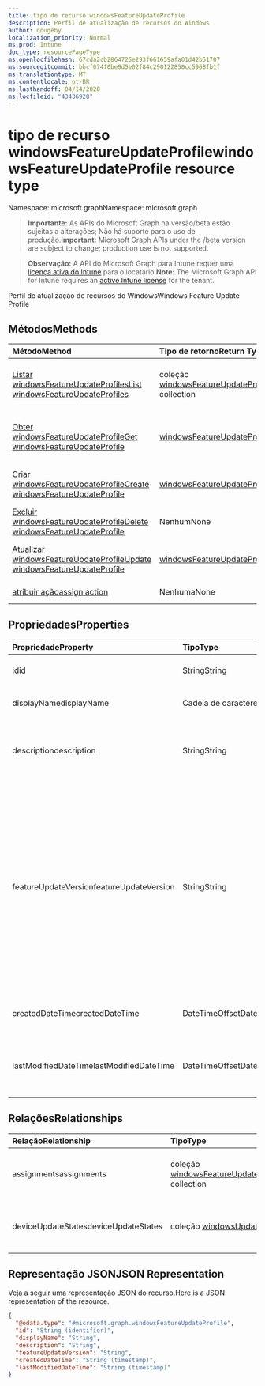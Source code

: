 ```yaml
---
title: tipo de recurso windowsFeatureUpdateProfile
description: Perfil de atualização de recursos do Windows
author: dougeby
localization_priority: Normal
ms.prod: Intune
doc_type: resourcePageType
ms.openlocfilehash: 67cda2cb2864725e293f661659afa01d42b51707
ms.sourcegitcommit: bbcf074f0be9d5e02f84c290122850cc5968fb1f
ms.translationtype: MT
ms.contentlocale: pt-BR
ms.lasthandoff: 04/14/2020
ms.locfileid: "43436928"
---
```

# <a name="windowsfeatureupdateprofile-resource-type"></a><span data-ttu-id="13b63-103">tipo de recurso windowsFeatureUpdateProfile</span><span class="sxs-lookup"><span data-stu-id="13b63-103">windowsFeatureUpdateProfile resource type</span></span>

<span data-ttu-id="13b63-104">Namespace: microsoft.graph</span><span class="sxs-lookup"><span data-stu-id="13b63-104">Namespace: microsoft.graph</span></span>

> <span data-ttu-id="13b63-105">**Importante:** As APIs do Microsoft Graph na versão/beta estão sujeitas a alterações; Não há suporte para o uso de produção.</span><span class="sxs-lookup"><span data-stu-id="13b63-105">**Important:** Microsoft Graph APIs under the /beta version are subject to change; production use is not supported.</span></span>

> <span data-ttu-id="13b63-106">**Observação:** A API do Microsoft Graph para Intune requer uma [licença ativa do Intune](https://go.microsoft.com/fwlink/?linkid=839381) para o locatário.</span><span class="sxs-lookup"><span data-stu-id="13b63-106">**Note:** The Microsoft Graph API for Intune requires an [active Intune license](https://go.microsoft.com/fwlink/?linkid=839381) for the tenant.</span></span>

<span data-ttu-id="13b63-107">Perfil de atualização de recursos do Windows</span><span class="sxs-lookup"><span data-stu-id="13b63-107">Windows Feature Update Profile</span></span>

## <a name="methods"></a><span data-ttu-id="13b63-108">Métodos</span><span class="sxs-lookup"><span data-stu-id="13b63-108">Methods</span></span>
|<span data-ttu-id="13b63-109">Método</span><span class="sxs-lookup"><span data-stu-id="13b63-109">Method</span></span>|<span data-ttu-id="13b63-110">Tipo de retorno</span><span class="sxs-lookup"><span data-stu-id="13b63-110">Return Type</span></span>|<span data-ttu-id="13b63-111">Descrição</span><span class="sxs-lookup"><span data-stu-id="13b63-111">Description</span></span>|
|:---|:---|:---|
|[<span data-ttu-id="13b63-112">Listar windowsFeatureUpdateProfiles</span><span class="sxs-lookup"><span data-stu-id="13b63-112">List windowsFeatureUpdateProfiles</span></span>](../api/intune-softwareupdate-windowsfeatureupdateprofile-list.md)|<span data-ttu-id="13b63-113">coleção [windowsFeatureUpdateProfile](../resources/intune-softwareupdate-windowsfeatureupdateprofile.md)</span><span class="sxs-lookup"><span data-stu-id="13b63-113">[windowsFeatureUpdateProfile](../resources/intune-softwareupdate-windowsfeatureupdateprofile.md) collection</span></span>|<span data-ttu-id="13b63-114">Listar Propriedades e relações dos objetos [windowsFeatureUpdateProfile](../resources/intune-softwareupdate-windowsfeatureupdateprofile.md) .</span><span class="sxs-lookup"><span data-stu-id="13b63-114">List properties and relationships of the [windowsFeatureUpdateProfile](../resources/intune-softwareupdate-windowsfeatureupdateprofile.md) objects.</span></span>|
|[<span data-ttu-id="13b63-115">Obter windowsFeatureUpdateProfile</span><span class="sxs-lookup"><span data-stu-id="13b63-115">Get windowsFeatureUpdateProfile</span></span>](../api/intune-softwareupdate-windowsfeatureupdateprofile-get.md)|[<span data-ttu-id="13b63-116">windowsFeatureUpdateProfile</span><span class="sxs-lookup"><span data-stu-id="13b63-116">windowsFeatureUpdateProfile</span></span>](../resources/intune-softwareupdate-windowsfeatureupdateprofile.md)|<span data-ttu-id="13b63-117">Leia as propriedades e as relações do objeto [windowsFeatureUpdateProfile](../resources/intune-softwareupdate-windowsfeatureupdateprofile.md) .</span><span class="sxs-lookup"><span data-stu-id="13b63-117">Read properties and relationships of the [windowsFeatureUpdateProfile](../resources/intune-softwareupdate-windowsfeatureupdateprofile.md) object.</span></span>|
|[<span data-ttu-id="13b63-118">Criar windowsFeatureUpdateProfile</span><span class="sxs-lookup"><span data-stu-id="13b63-118">Create windowsFeatureUpdateProfile</span></span>](../api/intune-softwareupdate-windowsfeatureupdateprofile-create.md)|[<span data-ttu-id="13b63-119">windowsFeatureUpdateProfile</span><span class="sxs-lookup"><span data-stu-id="13b63-119">windowsFeatureUpdateProfile</span></span>](../resources/intune-softwareupdate-windowsfeatureupdateprofile.md)|<span data-ttu-id="13b63-120">Criar um novo objeto [windowsFeatureUpdateProfile](../resources/intune-softwareupdate-windowsfeatureupdateprofile.md) .</span><span class="sxs-lookup"><span data-stu-id="13b63-120">Create a new [windowsFeatureUpdateProfile](../resources/intune-softwareupdate-windowsfeatureupdateprofile.md) object.</span></span>|
|[<span data-ttu-id="13b63-121">Excluir windowsFeatureUpdateProfile</span><span class="sxs-lookup"><span data-stu-id="13b63-121">Delete windowsFeatureUpdateProfile</span></span>](../api/intune-softwareupdate-windowsfeatureupdateprofile-delete.md)|<span data-ttu-id="13b63-122">Nenhum</span><span class="sxs-lookup"><span data-stu-id="13b63-122">None</span></span>|<span data-ttu-id="13b63-123">Exclui [windowsFeatureUpdateProfile](../resources/intune-softwareupdate-windowsfeatureupdateprofile.md).</span><span class="sxs-lookup"><span data-stu-id="13b63-123">Deletes a [windowsFeatureUpdateProfile](../resources/intune-softwareupdate-windowsfeatureupdateprofile.md).</span></span>|
|[<span data-ttu-id="13b63-124">Atualizar windowsFeatureUpdateProfile</span><span class="sxs-lookup"><span data-stu-id="13b63-124">Update windowsFeatureUpdateProfile</span></span>](../api/intune-softwareupdate-windowsfeatureupdateprofile-update.md)|[<span data-ttu-id="13b63-125">windowsFeatureUpdateProfile</span><span class="sxs-lookup"><span data-stu-id="13b63-125">windowsFeatureUpdateProfile</span></span>](../resources/intune-softwareupdate-windowsfeatureupdateprofile.md)|<span data-ttu-id="13b63-126">Atualiza as propriedades de um objeto [windowsFeatureUpdateProfile](../resources/intune-softwareupdate-windowsfeatureupdateprofile.md) .</span><span class="sxs-lookup"><span data-stu-id="13b63-126">Update the properties of a [windowsFeatureUpdateProfile](../resources/intune-softwareupdate-windowsfeatureupdateprofile.md) object.</span></span>|
|[<span data-ttu-id="13b63-127">atribuir ação</span><span class="sxs-lookup"><span data-stu-id="13b63-127">assign action</span></span>](../api/intune-softwareupdate-windowsfeatureupdateprofile-assign.md)|<span data-ttu-id="13b63-128">Nenhuma</span><span class="sxs-lookup"><span data-stu-id="13b63-128">None</span></span>|<span data-ttu-id="13b63-129">Ainda não documentado</span><span class="sxs-lookup"><span data-stu-id="13b63-129">Not yet documented</span></span>|

## <a name="properties"></a><span data-ttu-id="13b63-130">Propriedades</span><span class="sxs-lookup"><span data-stu-id="13b63-130">Properties</span></span>
|<span data-ttu-id="13b63-131">Propriedade</span><span class="sxs-lookup"><span data-stu-id="13b63-131">Property</span></span>|<span data-ttu-id="13b63-132">Tipo</span><span class="sxs-lookup"><span data-stu-id="13b63-132">Type</span></span>|<span data-ttu-id="13b63-133">Descrição</span><span class="sxs-lookup"><span data-stu-id="13b63-133">Description</span></span>|
|:---|:---|:---|
|<span data-ttu-id="13b63-134">id</span><span class="sxs-lookup"><span data-stu-id="13b63-134">id</span></span>|<span data-ttu-id="13b63-135">String</span><span class="sxs-lookup"><span data-stu-id="13b63-135">String</span></span>|<span data-ttu-id="13b63-136">O identificador da entidade.</span><span class="sxs-lookup"><span data-stu-id="13b63-136">The Identifier of the entity.</span></span>|
|<span data-ttu-id="13b63-137">displayName</span><span class="sxs-lookup"><span data-stu-id="13b63-137">displayName</span></span>|<span data-ttu-id="13b63-138">Cadeia de caracteres</span><span class="sxs-lookup"><span data-stu-id="13b63-138">String</span></span>|<span data-ttu-id="13b63-139">O nome de exibição do perfil.</span><span class="sxs-lookup"><span data-stu-id="13b63-139">The display name of the profile.</span></span>|
|<span data-ttu-id="13b63-140">description</span><span class="sxs-lookup"><span data-stu-id="13b63-140">description</span></span>|<span data-ttu-id="13b63-141">String</span><span class="sxs-lookup"><span data-stu-id="13b63-141">String</span></span>|<span data-ttu-id="13b63-142">A descrição do perfil especificado pelo usuário.</span><span class="sxs-lookup"><span data-stu-id="13b63-142">The description of the profile which is specified by the user.</span></span>|
|<span data-ttu-id="13b63-143">featureUpdateVersion</span><span class="sxs-lookup"><span data-stu-id="13b63-143">featureUpdateVersion</span></span>|<span data-ttu-id="13b63-144">String</span><span class="sxs-lookup"><span data-stu-id="13b63-144">String</span></span>|<span data-ttu-id="13b63-145">A versão de atualização de recurso que será implantada nos dispositivos direcionados por esse perfil.</span><span class="sxs-lookup"><span data-stu-id="13b63-145">The feature update version that will be deployed to the devices targeted by this profile.</span></span> <span data-ttu-id="13b63-146">A versão pode ser qualquer versão suportada por exemplo, 1709, 1803 ou 1809 e assim por diante.</span><span class="sxs-lookup"><span data-stu-id="13b63-146">The version could be any supported version for example 1709, 1803 or 1809 and so on.</span></span>|
|<span data-ttu-id="13b63-147">createdDateTime</span><span class="sxs-lookup"><span data-stu-id="13b63-147">createdDateTime</span></span>|<span data-ttu-id="13b63-148">DateTimeOffset</span><span class="sxs-lookup"><span data-stu-id="13b63-148">DateTimeOffset</span></span>|<span data-ttu-id="13b63-149">A data e hora em que o perfil foi criado.</span><span class="sxs-lookup"><span data-stu-id="13b63-149">The date time that the profile was created.</span></span>|
|<span data-ttu-id="13b63-150">lastModifiedDateTime</span><span class="sxs-lookup"><span data-stu-id="13b63-150">lastModifiedDateTime</span></span>|<span data-ttu-id="13b63-151">DateTimeOffset</span><span class="sxs-lookup"><span data-stu-id="13b63-151">DateTimeOffset</span></span>|<span data-ttu-id="13b63-152">A data e hora em que o perfil foi modificado pela última vez.</span><span class="sxs-lookup"><span data-stu-id="13b63-152">The date time that the profile was last modified.</span></span>|

## <a name="relationships"></a><span data-ttu-id="13b63-153">Relações</span><span class="sxs-lookup"><span data-stu-id="13b63-153">Relationships</span></span>
|<span data-ttu-id="13b63-154">Relação</span><span class="sxs-lookup"><span data-stu-id="13b63-154">Relationship</span></span>|<span data-ttu-id="13b63-155">Tipo</span><span class="sxs-lookup"><span data-stu-id="13b63-155">Type</span></span>|<span data-ttu-id="13b63-156">Descrição</span><span class="sxs-lookup"><span data-stu-id="13b63-156">Description</span></span>|
|:---|:---|:---|
|<span data-ttu-id="13b63-157">assignments</span><span class="sxs-lookup"><span data-stu-id="13b63-157">assignments</span></span>|<span data-ttu-id="13b63-158">coleção [windowsFeatureUpdateProfileAssignment](../resources/intune-softwareupdate-windowsfeatureupdateprofileassignment.md)</span><span class="sxs-lookup"><span data-stu-id="13b63-158">[windowsFeatureUpdateProfileAssignment](../resources/intune-softwareupdate-windowsfeatureupdateprofileassignment.md) collection</span></span>|<span data-ttu-id="13b63-159">A lista de atribuições de grupo do perfil.</span><span class="sxs-lookup"><span data-stu-id="13b63-159">The list of group assignments of the profile.</span></span>|
|<span data-ttu-id="13b63-160">deviceUpdateStates</span><span class="sxs-lookup"><span data-stu-id="13b63-160">deviceUpdateStates</span></span>|<span data-ttu-id="13b63-161">coleção [windowsUpdateState](../resources/intune-shared-windowsupdatestate.md)</span><span class="sxs-lookup"><span data-stu-id="13b63-161">[windowsUpdateState](../resources/intune-shared-windowsupdatestate.md) collection</span></span>|<span data-ttu-id="13b63-162">A lista de dispositivos que este perfil direciona para</span><span class="sxs-lookup"><span data-stu-id="13b63-162">The list of device states this profile targeted to</span></span>|

## <a name="json-representation"></a><span data-ttu-id="13b63-163">Representação JSON</span><span class="sxs-lookup"><span data-stu-id="13b63-163">JSON Representation</span></span>
<span data-ttu-id="13b63-164">Veja a seguir uma representação JSON do recurso.</span><span class="sxs-lookup"><span data-stu-id="13b63-164">Here is a JSON representation of the resource.</span></span>
<!-- {
  "blockType": "resource",
  "keyProperty": "id",
  "@odata.type": "microsoft.graph.windowsFeatureUpdateProfile"
}
-->
``` json
{
  "@odata.type": "#microsoft.graph.windowsFeatureUpdateProfile",
  "id": "String (identifier)",
  "displayName": "String",
  "description": "String",
  "featureUpdateVersion": "String",
  "createdDateTime": "String (timestamp)",
  "lastModifiedDateTime": "String (timestamp)"
}
```



